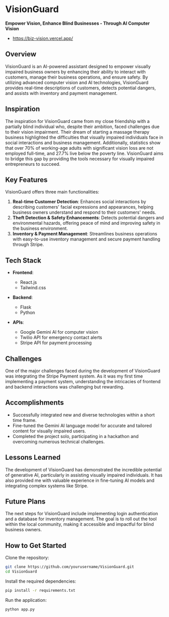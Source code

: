 # VisionGuard

**Empower Vision, Enhance Blind Businesses - Through AI Computer Vision**

- https://biz-vision.vercel.app/

## Overview

VisionGuard is an AI-powered assistant designed to empower visually impaired business owners by enhancing their ability to interact with customers, manage their business operations, and ensure safety. By utilizing advanced computer vision and AI technologies, VisionGuard provides real-time descriptions of customers, detects potential dangers, and assists with inventory and payment management.

## Inspiration

The inspiration for VisionGuard came from my close friendship with a partially blind individual who, despite their ambition, faced challenges due to their vision impairment. Their dream of starting a massage therapy business highlighted the difficulties that visually impaired individuals face in social interactions and business management. Additionally, statistics show that over 70% of working-age adults with significant vision loss are not employed full-time, and 27.7% live below the poverty line. VisionGuard aims to bridge this gap by providing the tools necessary for visually impaired entrepreneurs to succeed.

## Key Features

VisionGuard offers three main functionalities:

1. **Real-time Customer Detection**: Enhances social interactions by describing customers' facial expressions and appearances, helping business owners understand and respond to their customers' needs.
2. **Theft Detection & Safety Enhancements**: Detects potential dangers and environmental hazards, offering peace of mind and improving safety in the business environment.
3. **Inventory & Payment Management**: Streamlines business operations with easy-to-use inventory management and secure payment handling through Stripe.

## Tech Stack

- **Frontend**: 
  - React.js
  - Tailwind.css

- **Backend**: 
  - Flask
  - Python

- **APIs**: 
  - Google Gemini AI for computer vision
  - Twilio API for emergency contact alerts
  - Stripe API for payment processing

## Challenges

One of the major challenges faced during the development of VisionGuard was integrating the Stripe Payment system. As it was my first time implementing a payment system, understanding the intricacies of frontend and backend interactions was challenging but rewarding.

## Accomplishments

- Successfully integrated new and diverse technologies within a short time frame.
- Fine-tuned the Gemini AI language model for accurate and tailored content for visually impaired users.
- Completed the project solo, participating in a hackathon and overcoming numerous technical challenges.

## Lessons Learned

The development of VisionGuard has demonstrated the incredible potential of generative AI, particularly in assisting visually impaired individuals. It has also provided me with valuable experience in fine-tuning AI models and integrating complex systems like Stripe.

## Future Plans

The next steps for VisionGuard include implementing login authentication and a database for inventory management. The goal is to roll out the tool within the local community, making it accessible and impactful for blind business owners.

## How to Get Started

Clone the repository:

```bash
git clone https://github.com/yourusername/VisionGuard.git
cd VisionGuard
```

Install the required dependencies:

```bash
pip install -r requirements.txt
```

Run the application:

```bash
python app.py
```
